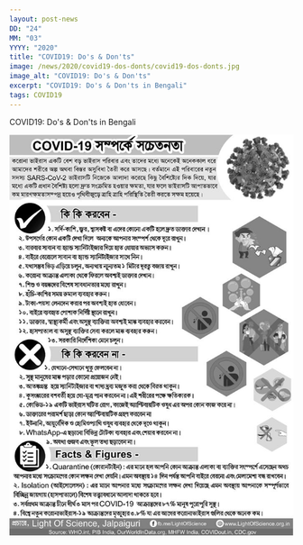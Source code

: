 ```yaml
---
layout: post-news
DD: "24"
MM: "03"
YYYY: "2020"
title: "COVID19: Do's & Don'ts"
image: /news/2020/covid19-dos-donts/covid19-dos-donts.jpg
image_alt: "COVID19: Do's & Don'ts"
excerpt: "COVID19: Do's & Don'ts in Bengali"
tags: COVID19
---
```

COVID19: Do's & Don'ts in Bengali

![COVID19: Do's & Don'ts](/news/2020/covid19-dos-donts/covid19-dos-donts.jpg "COVID19: Do's & Don'ts")